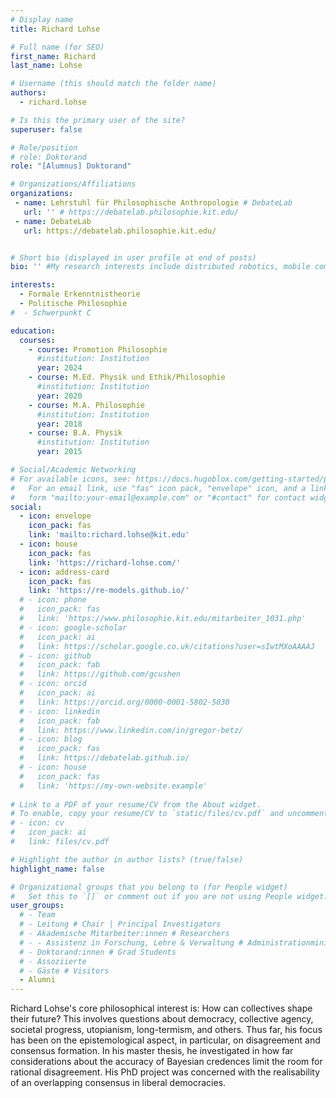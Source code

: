 ```yaml
---
# Display name
title: Richard Lohse

# Full name (for SEO)
first_name: Richard 
last_name: Lohse

# Username (this should match the folder name)
authors:
  - richard.lohse

# Is this the primary user of the site?
superuser: false

# Role/position
# role: Doktorand
role: "[Alumnus] Doktorand"

# Organizations/Affiliations
organizations:
 - name: Lehrstuhl für Philosophische Anthropologie # DebateLab
   url: '' # https://debatelab.philosophie.kit.edu/
 - name: DebateLab
   url: https://debatelab.philosophie.kit.edu/


# Short bio (displayed in user profile at end of posts)
bio: '' #My research interests include distributed robotics, mobile computing and programmable matter.

interests:
  - Formale Erkenntnistheorie
  - Politische Philosophie
#  - Schwerpunkt C

education:
  courses:
    - course: Promotion Philosophie
      #institution: Institution
      year: 2024
    - course: M.Ed. Physik und Ethik/Philosophie 
      #institution: Institution
      year: 2020
    - course: M.A. Philosophie
      #institution: Institution
      year: 2018
    - course: B.A. Physik 
      #institution: Institution
      year: 2015

# Social/Academic Networking
# For available icons, see: https://docs.hugoblox.com/getting-started/page-builder/#icons
#   For an email link, use "fas" icon pack, "envelope" icon, and a link in the
#   form "mailto:your-email@example.com" or "#contact" for contact widget.
social:
  - icon: envelope
    icon_pack: fas
    link: 'mailto:richard.lohse@kit.edu'
  - icon: house
    icon_pack: fas
    link: 'https://richard-lohse.com/'
  - icon: address-card
    icon_pack: fas
    link: 'https://re-models.github.io/'
  # - icon: phone
  #   icon_pack: fas
  #   link: 'https://www.philosophie.kit.edu/mitarbeiter_1031.php'   
  # - icon: google-scholar
  #   icon_pack: ai
  #   link: https://scholar.google.co.uk/citations?user=sIwtMXoAAAAJ
  # - icon: github
  #   icon_pack: fab
  #   link: https://github.com/gcushen
  # - icon: orcid
  #   icon_pack: ai
  #   link: https://orcid.org/0000-0001-5802-5030
  # - icon: linkedin
  #   icon_pack: fab
  #   link: https://www.linkedin.com/in/gregor-betz/
  # - icon: blog
  #   icon_pack: fas
  #   link: https://debatelab.github.io/    
  # - icon: house
  #   icon_pack: fas
  #   link: 'https://my-own-website.example'
  
# Link to a PDF of your resume/CV from the About widget.
# To enable, copy your resume/CV to `static/files/cv.pdf` and uncomment the lines below.
# - icon: cv
#   icon_pack: ai
#   link: files/cv.pdf

# Highlight the author in author lists? (true/false)
highlight_name: false

# Organizational groups that you belong to (for People widget)
#   Set this to `[]` or comment out if you are not using People widget.
user_groups:
  # - Team
  # - Leitung # Chair | Principal Investigators
  # - Akademische Mitarbeiter:innen # Researchers
  # - - Assistenz in Forschung, Lehre & Verwaltung # Administrationministration
  # - Doktorand:innen # Grad Students
  # - Assoziierte 
  # - Gäste # Visitors
  - Alumni
---
```


Richard Lohse's core philosophical interest is: How can collectives shape their future? This involves questions about democracy, collective agency, societal progress, utopianism, long-termism, and others. Thus far, his focus has been on the epistemological aspect, in particular, on disagreement and consensus formation. In his master thesis, he investigated in how far considerations about the accuracy of Bayesian credences limit the room for rational disagreement. His PhD project was concerned with the realisability of an overlapping consensus in liberal democracies.

